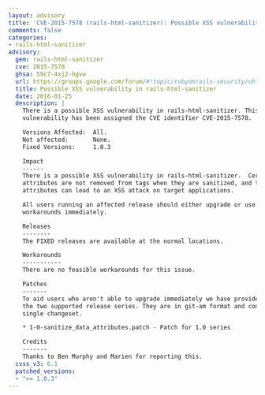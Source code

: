 ```yaml
---
layout: advisory
title: 'CVE-2015-7578 (rails-html-sanitizer): Possible XSS vulnerability in rails-html-sanitizer'
comments: false
categories:
- rails-html-sanitizer
advisory:
  gem: rails-html-sanitizer
  cve: 2015-7578
  ghsa: 59c7-4xj2-hgvw
  url: https://groups.google.com/forum/#!topic/rubyonrails-security/uh--W4TDwmI
  title: Possible XSS vulnerability in rails-html-sanitizer
  date: 2016-01-25
  description: |
    There is a possible XSS vulnerability in rails-html-sanitizer. This
    vulnerability has been assigned the CVE identifier CVE-2015-7578.

    Versions Affected:  All.
    Not affected:       None.
    Fixed Versions:     1.0.3

    Impact
    ------
    There is a possible XSS vulnerability in rails-html-sanitizer.  Certain
    attributes are not removed from tags when they are sanitized, and these
    attributes can lead to an XSS attack on target applications.

    All users running an affected release should either upgrade or use one of the
    workarounds immediately.

    Releases
    --------
    The FIXED releases are available at the normal locations.

    Workarounds
    -----------
    There are no feasible workarounds for this issue.

    Patches
    -------
    To aid users who aren't able to upgrade immediately we have provided patches for
    the two supported release series. They are in git-am format and consist of a
    single changeset.

    * 1-0-sanitize_data_attributes.patch - Patch for 1.0 series

    Credits
    -------
    Thanks to Ben Murphy and Marien for reporting this.
  cvss_v3: 6.1
  patched_versions:
  - ">= 1.0.3"
---
```

